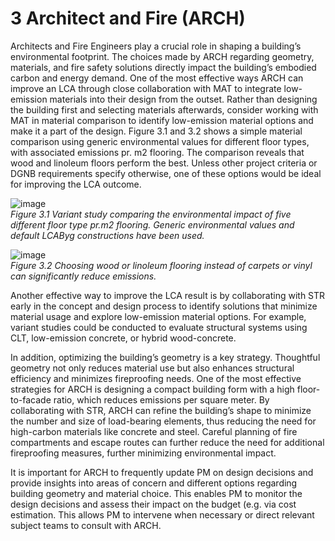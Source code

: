 # 3 Architect and Fire (ARCH)
Architects and Fire Engineers play a crucial role in shaping a building’s environmental footprint. The choices made by ARCH regarding geometry, materials, and fire safety solutions directly impact the building’s embodied carbon and energy demand.
One of the most effective ways ARCH can improve an LCA through close collaboration with MAT to integrate low-emission materials into their design from the outset. Rather than designing the building first and selecting materials afterwards, consider working with MAT in material comparison to identify low-emission material options and make it a part of the design. Figure 3.1 and 3.2 shows a simple material comparison using generic environmental values for different floor types, with associated emissions pr. m2 flooring. The comparison reveals that wood and linoleum floors perform the best. Unless other project criteria or DGNB requirements specify otherwise, one of these options would be ideal for improving the LCA outcome.

![image](https://github.com/user-attachments/assets/f81a4db4-39e4-4c69-a084-07c86cd3a593)  
*Figure 3.1 Variant study comparing the environmental impact of five different floor type pr.m2 flooring. Generic environmental values and default LCAByg constructions have been used.*

![image](https://github.com/user-attachments/assets/9f68a091-a67d-44f6-9668-00e9dc4bd9d7)  
*Figure 3.2 Choosing wood or linoleum flooring instead of carpets or vinyl can significantly reduce emissions.*

Another effective way to improve the LCA result is by collaborating with STR early in the concept and design process to identify solutions that minimize material usage and explore low-emission material options. For example, variant studies could be conducted to evaluate structural systems using CLT, low-emission concrete, or hybrid wood-concrete.

In addition, optimizing the building’s geometry is a key strategy. Thoughtful geometry not only reduces material use but also enhances structural efficiency and minimizes fireproofing needs. One of the most effective strategies for ARCH is designing a compact building form with a high floor-to-facade ratio, which reduces emissions per square meter. By collaborating with STR, ARCH can refine the building’s shape to minimize the number and size of load-bearing elements, thus reducing the need for high-carbon materials like concrete and steel. Careful planning of fire compartments and escape routes can further reduce the need for additional fireproofing measures, further minimizing environmental impact. 

It is important for ARCH to frequently update PM on design decisions and provide insights into areas of concern and different options regarding building geometry and material choice. This enables PM to monitor the design decisions and assess their impact on the budget (e.g. via cost estimation. This allows PM to intervene when necessary or direct relevant subject teams to consult with ARCH.






